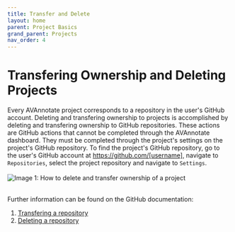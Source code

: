 ```yaml
---
title: Transfer and Delete
layout: home
parent: Project Basics
grand_parent: Projects
nav_order: 4
---
```

# Transfering Ownership and Deleting Projects
Every AVAnnotate project corresponds to a repository in the user's GitHub account. Deleting and transfering ownership to projects is accomplished by deleting and transfering ownership to GitHub repositories. These actions are GitHub actions that cannot be completed through the AVAnnotate dashboard. They must be completed through the project's settings on the project's GitHub repository. To find the project's GitHub repository, go to the user's GitHub account at https://github.com/[username], navigate to `Repositories`, select the project repository and navigate to `Settings`. 
<br><br>
![Image 1: How to delete and transfer ownership of a project](../../assets/transferdeleteimage1.png) 
<br><br>

Further information can be found on the GitHub documentation:
1. [Transfering a repository](https://docs.github.com/en/repositories/creating-and-managing-repositories/transferring-a-repository)
2. [Deleting a repository](https://docs.github.com/en/repositories/creating-and-managing-repositories/deleting-a-repository) 
